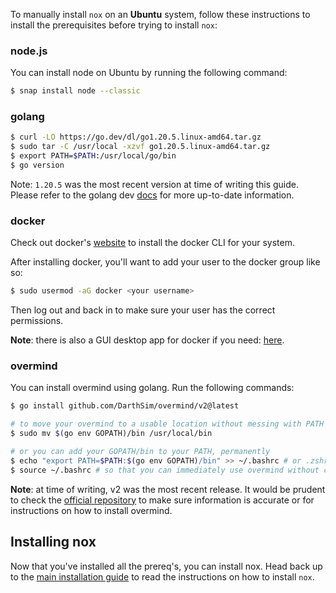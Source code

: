 To manually install `nox` on an **Ubuntu** system, follow these instructions to install the prerequisites before trying to install `nox`:

### node.js
You can install node on Ubuntu by running the following command:
```bash
$ snap install node --classic
```

### golang
```bash
$ curl -LO https://go.dev/dl/go1.20.5.linux-amd64.tar.gz
$ sudo tar -C /usr/local -xzvf go1.20.5.linux-amd64.tar.gz
$ export PATH=$PATH:/usr/local/go/bin
$ go version
```

Note: `1.20.5` was the most recent version at time of writing this guide. Please refer to the golang dev [docs](https://go.dev/doc/install) for more up-to-date information.

### docker
Check out docker's [website](https://docs.docker.com/engine/install/ubuntu/#install-using-the-repository) to install the docker CLI for your system.

After installing docker, you'll want to add your user to the docker group like so:
```bash
$ sudo usermod -aG docker <your username>
```
Then log out and back in to make sure your user has the correct permissions.

**Note**: there is also a GUI desktop app for docker if you need: [here](https://docs.docker.com/desktop/install/ubuntu/).

### overmind
You can install overmind using golang. Run the following commands:
```bash
$ go install github.com/DarthSim/overmind/v2@latest

# to move your overmind to a usable location without messing with PATH
$ sudo mv $(go env GOPATH)/bin /usr/local/bin

# or you can add your GOPATH/bin to your PATH, permanently
$ echo "export PATH=$PATH:$(go env GOPATH)/bin" >> ~/.bashrc # or .zshrc, etc - insert your shell file of choice
$ source ~/.bashrc # so that you can immediately use overmind without closing and reopening your shell
```

**Note**: at time of writing, v2 was the most recent release. It would be prudent to check the [official repository](https://github.com/DarthSim/overmind) to make sure information is accurate or for instructions on how to install overmind.

## Installing nox
Now that you've installed all the prereq's, you can install nox. Head back up to the [main installation guide](../manual-installation.md#installing-nox) to read the instructions on how to install `nox`.
